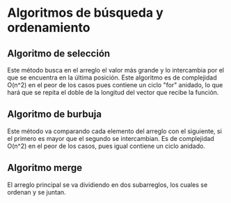 # Algoritmos de búsqueda y ordenamiento
## Algoritmo de selección
Este método busca en el arreglo el valor más grande y lo intercambia por el que se encuentra en la última posición.
Este algoritmo es de complejidad O(n^2) en el peor de los casos pues contiene un ciclo "for" anidado, lo que hará que se repita el doble de la longitud del vector que recibe la función.
## Algoritmo de burbuja
Este método va comparando cada elemento del arreglo con el siguiente, si el primero es mayor que el segundo se intercambian. 
Es de complejidad O(n^2) en el peor de los casos, pues igual contiene un ciclo anidado.
## Algoritmo merge
El arreglo principal se va dividiendo en dos subarreglos, los cuales se ordenan y se juntan.
